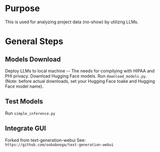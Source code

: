 # Purpose
This is used for analyzing project data (no-show) by utilizng LLMs. 

# General Steps
## Models Download
Deploy LLMs to local machine -- The needs for compilying with HIPAA and PHI privacy. Download Hugging Face models. Run `download_models.py`. (Note: before actual downloads, set your Hugging Face toake and Hugging Face model name).

## Test Models
Run `simple_inference.py`

## Integrate GUI
Forked from text-generation-webui
See: `https://github.com/oobabooga/text-generation-webui`